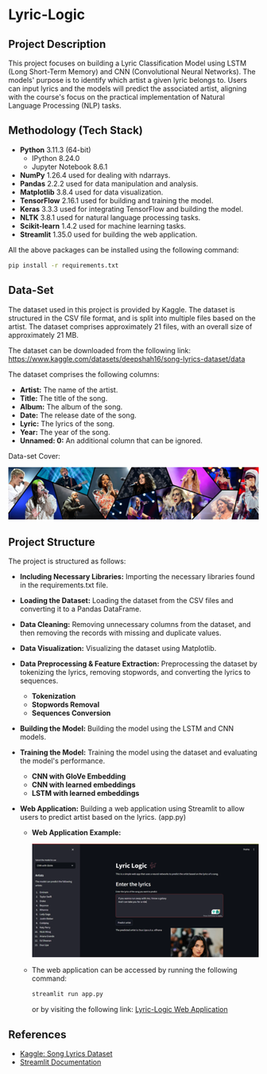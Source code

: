 # Lyric-Logic

## Project Description

This project focuses on building a Lyric Classification Model using LSTM (Long Short-Term Memory) and CNN (Convolutional Neural Networks). The models' purpose is to identify which artist a given lyric belongs to. Users can input lyrics and the models will predict the associated artist, aligning with the course's focus on the practical implementation of Natural Language Processing (NLP) tasks.

## Methodology (Tech Stack)

-   **Python** 3.11.3 (64-bit)
    -   IPython 8.24.0
    -   Jupyter Notebook 8.6.1
-   **NumPy** 1.26.4 used for dealing with ndarrays.
-   **Pandas** 2.2.2 used for data manipulation and analysis.
-   **Matplotlib** 3.8.4 used for data visualization.
-   **TensorFlow** 2.16.1 used for building and training the model.
-   **Keras** 3.3.3 used for integrating TensorFlow and building the model.
-   **NLTK** 3.8.1 used for natural language processing tasks.
-   **Scikit-learn** 1.4.2 used for machine learning tasks.
-   **Streamlit** 1.35.0 used for building the web application.

All the above packages can be installed using the following command:

```bash
pip install -r requirements.txt
```

## Data-Set

The dataset used in this project is provided by Kaggle. The dataset is structured in the CSV file format, and is split into multiple files based on the artist. The dataset comprises approximately 21 files, with an overall size of approximately 21 MB.

The dataset can be downloaded from the following link: https://www.kaggle.com/datasets/deepshah16/song-lyrics-dataset/data

The dataset comprises the following columns:

-   **Artist:** The name of the artist.
-   **Title:** The title of the song.
-   **Album:** The album of the song.
-   **Date:** The release date of the song.
-   **Lyric:** The lyrics of the song.
-   **Year:** The year of the song.
-   **Unnamed: 0:** An additional column that can be ignored.

Data-set Cover:

![Lyric Dataset](./imgs/dataset-cover.jpg)

## Project Structure

The project is structured as follows:

-   **Including Necessary Libraries:** Importing the necessary libraries found in the requirements.txt file.

-   **Loading the Dataset:** Loading the dataset from the CSV files and converting it to a Pandas DataFrame.

-   **Data Cleaning:** Removing unnecessary columns from the dataset, and then removing the records with missing and duplicate values.

-   **Data Visualization:** Visualizing the dataset using Matplotlib.

-   **Data Preprocessing & Feature Extraction:** Preprocessing the dataset by tokenizing the lyrics, removing stopwords, and converting the lyrics to sequences.

    -   **Tokenization**
    -   **Stopwords Removal**
    -   **Sequences Conversion**

-   **Building the Model:** Building the model using the LSTM and CNN models.

-   **Training the Model:** Training the model using the dataset and evaluating the model's performance.

    -   **CNN with GloVe Embedding**
    -   **CNN with learned embeddings**
    -   **LSTM with learned embeddings**

-   **Web Application:** Building a web application using Streamlit to allow users to predict artist based on the lyrics. (app.py)

    -   **Web Application Example:**

        ![Web Application](./imgs/web-app-example.png)

    -   The web application can be accessed by running the following command:

        ```bash
        streamlit run app.py
        ```

        or by visiting the following link: [Lyric-Logic Web Application](https://lyric-logic.streamlit.app/)

## References

-   [Kaggle: Song Lyrics Dataset](https://www.kaggle.com/datasets/deepshah16/song-lyrics-dataset/data)
-   [Streamlit Documentation](https://docs.streamlit.io/en/stable/)
